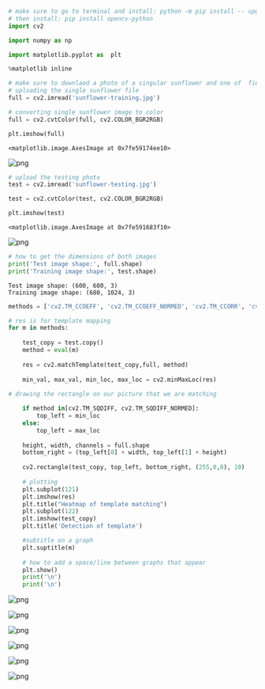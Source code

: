 ```python
# make sure to go to terminal and install: python -m pip install -- upgrade pip
# then install: pip install opencv-python
import cv2
```


```python
import numpy as np 
```


```python
import matplotlib.pyplot as  plt
```


```python
%matplotlib inline
```


```python
# make sure to downlaod a photo of a singular sunflower and one of  field 
# uploading the single sunflower file 
full = cv2.imread('sunflower-training.jpg')
```


```python
# converting single sunflower image to color 
full = cv2.cvtColor(full, cv2.COLOR_BGR2RGB)
```


```python
plt.imshow(full)
```




    <matplotlib.image.AxesImage at 0x7fe59174ee10>




![png](output_6_1.png)



```python
# upload the testing photo 
test = cv2.imread('sunflower-testing.jpg')
```


```python
test = cv2.cvtColor(test, cv2.COLOR_BGR2RGB)
```


```python
plt.imshow(test)
```




    <matplotlib.image.AxesImage at 0x7fe591683f10>




![png](output_9_1.png)



```python
# how to get the dimensions of both images 
print('Test image shape:', full.shape)
print('Training image shape:', test.shape)
```

    Test image shape: (600, 600, 3)
    Training image shape: (680, 1024, 3)



```python
methods = ['cv2.TM_CCOEFF', 'cv2.TM_CCOEFF_NORMED', 'cv2.TM_CCORR', 'cv2.TM_CCORR_NORMED', 'cv2.TM_SQDIFF', 'cv2.TM_SQDIFF_NORMED']
```


```python
# res is for template mapping
for m in methods: 
    
    test_copy = test.copy()
    method = eval(m)
    
    res = cv2.matchTemplate(test_copy,full, method)
    
    min_val, max_val, min_loc, max_loc = cv2.minMaxLoc(res)
    
# drawing the rectangle on our picture that we are matching 

    if method in[cv2.TM_SQDIFF, cv2.TM_SQDIFF_NORMED]:
        top_left = min_loc
    else: 
        top_left = max_loc
  
    height, width, channels = full.shape
    bottom_right = (top_left[0] + width, top_left[1] + height)
    
    cv2.rectangle(test_copy, top_left, bottom_right, (255,0,0), 10)
    
    # plotting 
    plt.subplot(121)
    plt.imshow(res)
    plt.title("Heatmap of template matching")
    plt.subplot(122)
    plt.imshow(test_copy)
    plt.title('Detection of template')

    #subtitle on a graph 
    plt.suptitle(m)
    
    # how to add a space/line between graphs that appear 
    plt.show()
    print('\n')
    print('\n')
```


![png](output_12_0.png)


    
    
    
    



![png](output_12_2.png)


    
    
    
    



![png](output_12_4.png)


    
    
    
    



![png](output_12_6.png)


    
    
    
    



![png](output_12_8.png)


    
    
    
    



![png](output_12_10.png)


    
    
    
    



```python

```
